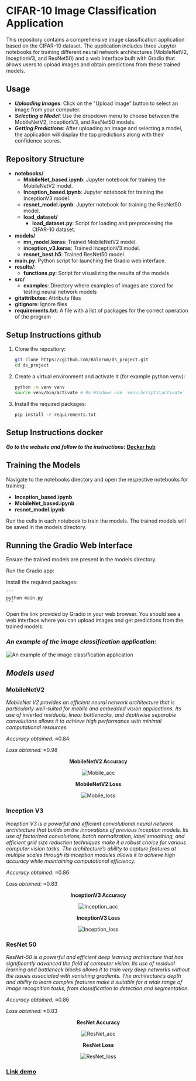 # CIFAR-10 Image Classification Application

This repository contains a comprehensive image classification application based on the CIFAR-10 dataset. The application includes three Jupyter notebooks for training different neural network architectures (MobileNetV2, InceptionV3, and ResNet50) and a web interface built with Gradio that allows users to upload images and obtain predictions from these trained models.

## Usage

- **_Uploading Images_**: Click on the "Upload Image" button to select an image from your computer.
- **_Selecting a Model_**: Use the dropdown menu to choose between the MobileNetV2, InceptionV3, and ResNet50 models.
- **_Getting Predictions_**: After uploading an image and selecting a model, the application will display the top predictions along with their confidence scores.

## Repository Structure

- **notebooks/**
  - **MobileNet_based.ipynb**: Jupyter notebook for training the MobileNetV2 model.
  - **Inception_based.ipynb**: Jupyter notebook for training the InceptionV3 model.
  - **resnet_model.ipynb**: Jupyter notebook for training the ResNet50 model.
  - **load_dataset/**
    - **load_dataset.py**: Script for loading and preprocessing the CIFAR-10 dataset.
- **models/**
  - **mn_model.keras**: Trained MobileNetV2 model.
  - **inception_v3.keras**: Trained InceptionV3 model.
  - **resnet_best.h5**: Trained ResNet50 model.
- **main.py**: Python script for launching the Gradio web interface.
- **results/**:
  - **functions.py**: Script for visualizing the results of the models
- **src/**
  - **examples**: Directory where examples of images are stored for testing neural network models
- **gitattributes**: Attribute files
- **gitignore**: Ignore files
- **requirements.txt**: A file with a list of packages for the correct operation of the program

## Setup Instructions github

1. Clone the repository:

   ```bash
   git clone https://github.com/Balorum/ds_project.git
   cd ds_project
   ```

2. Create a virtual environment and activate it (for example python venv):

   ```bash
   python -m venv venv
   source venv/bin/activate # On Windows use `venv\Scripts\activate`
   ```

3. Install the required packages:

   ```
   pip install -r requirements.txt
   ```

## Setup Instructions docker

**_Go to the website and follow to the instructions:_**
[**Docker hub**](https://hub.docker.com/r/rznv/ds_project)

## Training the Models

Navigate to the notebooks directory and open the respective notebooks for training:

- **Inception_based.ipynb**
- **MobileNet_based.ipynb**
- **resnet_model.ipynb**

Run the cells in each notebook to train the models. The trained models will be saved in the models directory.

## Running the Gradio Web Interface

Ensure the trained models are present in the models directory.

Run the Gradio app:

Install the required packages:

    ```
    python main.py
    ```

Open the link provided by Gradio in your web browser. You should see a web interface where you can upload images and get predictions from the trained models.

### _An example of the image classification application:_

![An example of the image classification application](https://res.cloudinary.com/dtjnagvw1/image/upload/v1718464282/ds_project/example_ipsko3.png)

## **_Models used_**

### MobileNetV2

_MobileNet V2 provides an efficient neural network architecture that is particularly well-suited for mobile and embedded vision applications. Its use of inverted residuals, linear bottlenecks, and depthwise separable convolutions allows it to achieve high performance with minimal computational resources._

_Accuracy obtained:_ ≈0.84

_Loss obtained:_ ≈0.98

<div align="center">

**MobileNetV2 Accuracy**

![Mobile_acc](https://res.cloudinary.com/dtjnagvw1/image/upload/v1718630103/ds_project/accuracy_mobilenet.png)

**MobileNetV2 Loss**

![Mobile_loss](https://res.cloudinary.com/dtjnagvw1/image/upload/v1718630265/ds_project/loss_mobilenet.png)

</div>

### Inception V3

_Inception V3 is a powerful and efficient convolutional neural network architecture that builds on the innovations of previous Inception models. Its use of factorized convolutions, batch normalization, label smoothing, and efficient grid size reduction techniques make it a robust choice for various computer vision tasks. The architecture’s ability to capture features at multiple scales through its inception modules allows it to achieve high accuracy while maintaining computational efficiency._

_Accuracy obtained:_ ≈0.86

_Loss obtained:_ ≈0.83

<div align="center">

**InceptionV3 Accuracy**

![Inception_acc](https://res.cloudinary.com/dtjnagvw1/image/upload/v1718629988/ds_project/accuracy_interception.png)

**InceptionV3 Loss**

![Inception_loss](https://res.cloudinary.com/dtjnagvw1/image/upload/v1718630041/ds_project/loss_interception.png)

</div>

### ResNet 50

_ResNet-50 is a powerful and efficient deep learning architecture that has significantly advanced the field of computer vision. Its use of residual learning and bottleneck blocks allows it to train very deep networks without the issues associated with vanishing gradients. The architecture’s depth and ability to learn complex features make it suitable for a wide range of image recognition tasks, from classification to detection and segmentation._

_Accuracy obtained:_ ≈0.86

_Loss obtained:_ ≈0.83

<div align="center">

**ResNet Accuracy**

![ResNet_acc](https://res.cloudinary.com/dtjnagvw1/image/upload/v1718630480/ds_project/accuracy_resnet.png)

**ResNet Loss**

![ResNet_loss](https://res.cloudinary.com/dtjnagvw1/image/upload/v1718630487/ds_project/loss_resnet.png)

</div>

### [**Link demo**](https://huggingface.co/spaces/the10or/class_pic)
